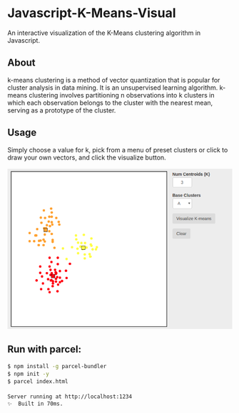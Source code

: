 # Javascript-K-Means-Visual
An interactive visualization of the K-Means clustering algorithm in Javascript.

## About
k-means clustering is a method of vector quantization that is popular for cluster analysis in data mining. It is an unsupervised learning algorithm. k-means clustering involves partitioning n observations into k clusters in which each observation belongs to the cluster with the nearest mean, serving as a prototype of the cluster.
## Usage
Simply choose a value for k, pick from a menu of preset clusters or click to draw your own vectors, and click the visualize button.
<br/>
<br/>
<img src="./km.png">

## Run with parcel:
```bash  
$ npm install -g parcel-bundler
$ npm init -y
$ parcel index.html
    
Server running at http://localhost:1234 
✨  Built in 70ms.
